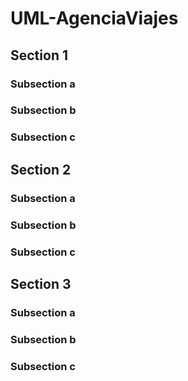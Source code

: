 # UML-AgenciaViajes

## Section 1

### Subsection a
### Subsection b
### Subsection c

## Section 2

### Subsection a
### Subsection b
### Subsection c

## Section 3

### Subsection a
### Subsection b
### Subsection c
